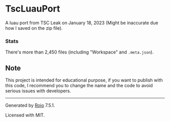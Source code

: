 # TscLuauPort

A luau port from TSC Leak on January 18, 2023 (Might be inaccurate due how I saved on the zip file). 

### Stats

There's more than 2,450 files (including "Workspace" and `.meta.json`).

## Note

This project is intended for educational purpose, if you want to publish with this code, I recommend you to change the name and the code to avoid serious issues with developers.

---

Generated by [Rojo](https://github.com/rojo-rbx/rojo) 7.5.1.

Licensed with MIT.